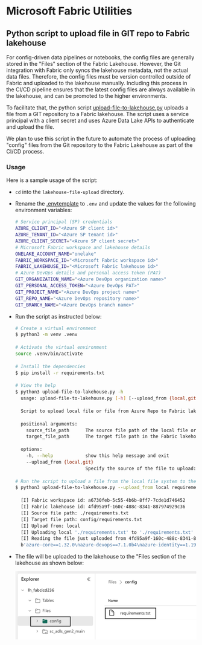 # Microsoft Fabric Utilities

## Python script to upload file in GIT repo to Fabric lakehouse

For config-driven data pipelines or notebooks, the config files are generally stored in the "Files" section of the Fabric Lakehouse. However, the Git integration with Fabric only syncs the lakehouse metadata, not the actual data files. Therefore, the config files must be version controlled outside of Fabric and uploaded to the lakehouse manually. Including this process in the CI/CD pipeline ensures that the latest config files are always available in the lakehouse, and can be promoted to the higher environments.

To facilitate that, the python script [upload-file-to-lakehouse.py](./lakehouse-file-upload/upload-file-to-lakehouse.py) uploads a file from a GIT repository to a Fabric lakehouse. The script uses a service principal with a client secret and uses Azure Data Lake APIs to authenticate and upload the file.

We plan to use this script in the future to automate the process of uploading "config" files from the Git repository to the Fabric Lakehouse as part of the CI/CD process.

### Usage

Here is a sample usage of the script:

- `cd` into the `lakehouse-file-upload` directory.

- Rename the [.envtemplate](./lakehouse-file-upload/.envtemplate) to `.env` and update the values for the following environment variables:

  ```bash
  # Service principal (SP) credentials
  AZURE_CLIENT_ID="<Azure SP client id>"
  AZURE_TENANT_ID="<Azure SP tenant id>"
  AZURE_CLIENT_SECRET="<Azure SP client secret>"
  # Microsoft Fabric workspace and lakehouse details
  ONELAKE_ACCOUNT_NAME="onelake"
  FABRIC_WORKSPACE_ID="<Microsoft Fabric workspace id>"
  FABRIC_LAKEHOUSE_ID="<Microsoft Fabric lakehouse id>"
  # Azure DevOps details and personal access token (PAT)
  GIT_ORGANIZATION_NAME="<Azure DevOps organization name>"
  GIT_PERSONAL_ACCESS_TOKEN="<Azure DevOps PAT>"
  GIT_PROJECT_NAME="<Azure DevOps project name>"
  GIT_REPO_NAME="<Azure DevOps repository name>"
  GIT_BRANCH_NAME="<Azure DevOps branch name>"
  ```

- Run the script as instructed below:

  ```bash
  # Create a virtual environment
  $ python3 -m venv .venv
  
  # Activate the virtual environment
  source .venv/bin/activate
  
  # Install the dependencies
  $ pip install -r requirements.txt
  
  # View the help
  $ python3 upload-file-to-lakehouse.py -h
    usage: upload-file-to-lakehouse.py [-h] [--upload_from {local,git}] source_file_path target_file_path
  
    Script to upload local file or file from Azure Repo to Fabric lakehouse.
  
    positional arguments:
      source_file_path      The source file path of the local file or in the Azure Repo.
      target_file_path      The target file path in the Fabric lakehouse.
  
    options:
      -h, --help            show this help message and exit
      --upload_from {local,git}
                            Specify the source of the file to upload: 'local' or 'git'. Default is 'local'.
  
  # Run the script to upload a file from the local file system to the lakehouse
  $ python3 upload-file-to-lakehouse.py --upload_from local requirements.txt config/requirements.txt
  
    [I] Fabric workspace id: a6730feb-5c55-4b6b-8ff7-7cde1d746452
    [I] Fabric lakehouse id: 4fd95a9f-160c-488c-8341-887974929c36
    [I] Source file path: ./requirements.txt
    [I] Target file path: config/requirements.txt
    [I] Upload from: local
    [I] Uploading local './requirements.txt' to './requirements.txt'
    [I] Reading the file just uploaded from 4fd95a9f-160c-488c-8341-887974929c36/Files/config/requirements.txt
    b'azure-core==1.32.0\nazure-devops==7.1.0b4\nazure-identity==1.19.0\nazure-storage-blob==12.23.1\nazure-storage-file-datalake==12.17.0\npython-dotenv==1.0.  1\nrequests==2.32.3'
  ```

- The file will be uploaded to the lakehouse to the "Files section of the lakehouse as shown below:

  ![Lakehouse File upload](./images/lakehouse-file-upload.png)
